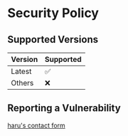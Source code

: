 # Security Policy

## Supported Versions

| Version | Supported |
| ------- | --------- |
| Latest  | ✅        |
| Others  | ❌        |

## Reporting a Vulnerability

[haru's contact form](https://docs.google.com/forms/d/e/1FAIpQLSddUF5PDhRpYPZ8VGVZClTBQCo-SQb4QzszOZanmWjUnH_stw/viewform?usp=sf_link)
